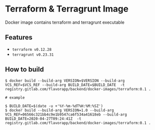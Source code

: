 # Terraform & Terragrunt Image

Docker image contains terraform and terragrunt executable

## Features

- `terraform v0.12.28`
- `terragrunt v0.23.31`

## How to build

```
$ docker build --build-arg VERSION=$VERSION --build-arg VCS_REF=$VCS_REF --build-arg BUILD_DATE=$BUILD_DATE  -t registry.gitlab.com/flavorapp/backend/docker-images/terraform:0.1 .

# example

$ BUILD_DATE=$(date -u +'%Y-%m-%dT%H:%M:%SZ')
$ docker build --build-arg VERSION=1.0 --build-arg VCS_REF=06566c321bb4c9e1b9547ca6f534a41618eb --build-arg BUILD_DATE=2020-04-27T09:24:41Z  -t registry.gitlab.com/flavorapp/backend/docker-images/terraform:0.1 .
```
